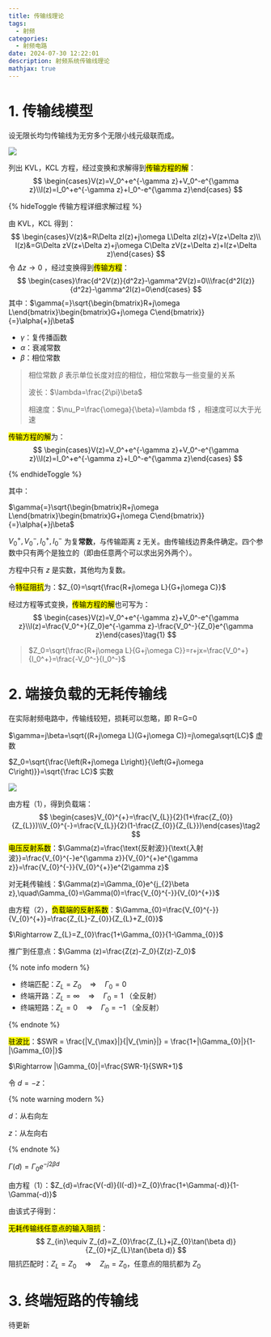 ```yaml
---
title: 传输线理论
tags:
  - 射频
categories:
  - 射频电路
date: 2024-07-30 12:22:01
description: 射频系统传输线理论
mathjax: true
---
```


# 1. 传输线模型

设无限长均匀传输线为无穷多个无限小线元级联而成。

![](image-20240603214919978.png)

列出 KVL，KCL 方程，经过变换和求解得到<mark>传输方程的解</mark>：
$$
\begin{cases}V(z)=V_0^+e^{-\gamma z}+V_0^-e^{\gamma z}\\I(z)=I_0^+e^{-\gamma z}+I_0^-e^{\gamma z}\end{cases}
$$

{% hideToggle 传输方程详细求解过程 %}

由 KVL，KCL 得到：
$$
\begin{cases}V(z)&=R\Delta zI(z)+j\omega L\Delta zI(z)+V(z+\Delta z)\\
I(z)&=G\Delta zV(z+\Delta z)+j\omega C\Delta zV(z+\Delta z)+I(z+\Delta z)\end{cases}
$$
令 $\Delta z\to0$ ，经过变换得到<mark>传输方程</mark>：
$$
\begin{cases}\frac{d^2V(z)}{d^2z}-\gamma^2V(z)=0\\\frac{d^2I(z)}{d^2z}-\gamma^2I(z)=0\end{cases}
$$
其中：$\gamma{=}\sqrt{\begin{bmatrix}R+j\omega L\end{bmatrix}\begin{bmatrix}G+j\omega C\end{bmatrix}}{=}\alpha{+}j\beta$

- $\gamma$：复传播函数
- $\alpha$：衰减常数
- $\beta$​：相位常数

> 相位常数 $\beta$ 表示单位长度对应的相位，相位常数与一些变量的关系
>
> 波长：$\lambda=\frac{2\pi}\beta$
>
> 相速度：$\nu_P=\frac{\omega}{\beta}=\lambda f$​ ，相速度可以大于光速

<mark>传输方程的解</mark>为：
$$
\begin{cases}V(z)=V_0^+e^{-\gamma z}+V_0^-e^{\gamma z}\\I(z)=I_0^+e^{-\gamma z}+I_0^-e^{\gamma z}\end{cases}
$$


{% endhideToggle %}

其中：

$\gamma{=}\sqrt{\begin{bmatrix}R+j\omega L\end{bmatrix}\begin{bmatrix}G+j\omega C\end{bmatrix}}{=}\alpha{+}j\beta$

$V_0^+,V_0^-,I_0^+,I_0^-$ 为复**常数**，与传输距离 z 无关。由传输线边界条件确定。四个参数中只有两个是独立的（即由任意两个可以求出另外两个）。

方程中只有 $z$ 是实数，其他均为复数。

令<mark>特征阻抗</mark>为：$Z_{0}=\sqrt{\frac{R+j\omega L}{G+j\omega C}}$

经过方程等式变换，<mark>传输方程的解</mark>也可写为：
$$
\begin{cases}V(z)=V_0^+e^{-\gamma z}+V_0^-e^{\gamma z}\\I(z)=\frac{V_0^+}{Z_0}e^{-\gamma z}-\frac{V_0^-}{Z_0}e^{\gamma z}\end{cases}\tag{1}
$$

> $Z_0=\sqrt{\frac{R+j\omega L}{G+j\omega C}}=r+jx=\frac{V_0^+}{I_0^+}=\frac{-V_0^-}{I_0^-}$



# 2. 端接负载的无耗传输线

在实际射频电路中，传输线较短，损耗可以忽略，即 R=G=0

$\gamma=j\beta=\sqrt{(R+j\omega L)(G+j\omega C)}=j\omega\sqrt{LC}$	虚数

$Z_0=\sqrt{\frac{\left(R+j\omega L\right)}{\left(G+j\omega C\right)}}=\sqrt{\frac LC}$	实数

![](image-20240616160333895.png)

由方程（1），得到负载端：
$$
\begin{cases}V_{0}^{+}=\frac{V_{L}}{2}(1+\frac{Z_{0}}{Z_{L}})\\V_{0}^{-}=\frac{V_{L}}{2}(1-\frac{Z_{0}}{Z_{L}})\end{cases}\tag2
$$
<mark>电压反射系数</mark>：$\Gamma(z)=\frac{\text{反射波}}{\text{入射波}}=\frac{V_{0}^{-}e^{\gamma z}}{V_{0}^{+}e^{\gamma z}}=\frac{V_{0}^{-}}{V_{0}^{+}}e^{2\gamma z}$

对无耗传输线：$\Gamma(z)=\Gamma_{0}e^{j_{2}\beta z},\quad\Gamma_{0}=\Gamma(0)=\frac{V_{0}^{-}}{V_{0}^{+}}$

由方程（2），<mark>负载端的反射系数</mark>：$\Gamma_{0}=\frac{V_{0}^{-}}{V_{0}^{+}}=\frac{Z_{L}-Z_{0}}{Z_{L}+Z_{0}}$

$\Rightarrow Z_{L}=Z_{0}\frac{1+\Gamma_{0}}{1-\Gamma_{0}}$​

推广到任意点：$\Gamma (z)=\frac{Z(z)-Z_0}{Z(z)-Z_0}$

{% note info modern %}

- 终端匹配：$Z_{L}=Z_{0} \quad \Rightarrow \quad \Gamma_{0}=0$
- 终端开路：$Z_{L}=\infty \quad \Rightarrow \quad \Gamma_{0}=1$       （全反射）
- 终端短路：$Z_{L}=0 \quad \Rightarrow \quad \Gamma_{0}=-1$      （全反射）

{% endnote %}

<mark>驻波比</mark>：$SWR = \frac{|V_{\max}|}{|V_{\min}|} = \frac{1+|\Gamma_{0}|}{1-|\Gamma_{0}|}$

$\Rightarrow |\Gamma_{0}|=\frac{SWR-1}{SWR+1}$

令 $d=-z$​：

{% note warning modern %}

$d$：从右向左

$z$：从左向右

{% endnote %}

$\Gamma(d)=\Gamma_{0}e^{-j2\beta d}$

由方程（1）：$Z_{d}=\frac{V(-d)}{I(-d)}=Z_{0}\frac{1+\Gamma(-d)}{1-\Gamma(-d)}$

由该式子得到：

<mark>无耗传输线任意点的输入阻抗</mark>：
$$
Z_{in}\equiv Z_{d}=Z_{0}\frac{Z_{L}+jZ_{0}\tan(\beta d)}{Z_{0}+jZ_{L}\tan(\beta d)}
$$
阻抗匹配时：$Z_{L}=Z_{0}\quad\Rightarrow\quad Z_{in}=Z_{0}$，任意点的阻抗都为 $Z_0$

# 3. 终端短路的传输线

待更新
